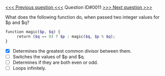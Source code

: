[<<< Previous question <<<](0010.md)  Question ID#0011 [>>> Next question >>>](0012.md) 

What does the following function do, when passed two integer values for $p and $q?

```php
function magic($p, $q) {  
     return ($q == 0) ? $p : magic($q, $p % $q);
}
```

- [x] Determines the greatest common divisor between them.
- [ ] Switches the values of $p and $q.
- [ ] Determines if they are both even or odd.
- [ ] Loops infinitely.
